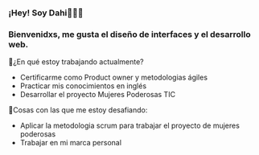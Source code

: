 ### ¡Hey! Soy Dahi👩🏻‍💻
### Bienvenidxs, me gusta el diseño de interfaces y el desarrollo web.
💜¿En qué estoy trabajando actualmente?
<ul>
<li>Certificarme como Product owner y metodologias ágiles</li>
<li>Practicar mis conocimientos en inglés</li>
<li>Desarrollar el proyecto Mujeres Poderosas TIC </li>
</ul>
💜Cosas con las que me estoy desafiando:
<ul>
<li>Aplicar la metodologia scrum para trabajar el proyecto de mujeres poderosas</li>
<li>Trabajar en mi marca personal</li>
 </ul>


<!--
**dahilykm/dahilykm** is a ✨ _special_ ✨ repository because its `README.md` (this file) appears on your GitHub profile.




- 🌱 I’m currently learning ...
- 👯 I’m looking to collaborate on ...
- 🤔 I’m looking for help with ...
- 💬 Ask me about ...
- 📫 How to reach me: ...
- 😄 Pronouns: ...
- ⚡ Fun fact: ...
-->
